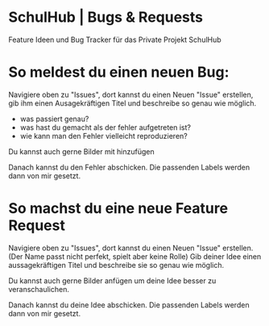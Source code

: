 # SchulHub | Bugs & Requests
Feature Ideen und Bug Tracker für das Private Projekt SchulHub


# So meldest du einen neuen Bug:

Navigiere oben zu "Issues",
dort kannst du einen Neuen "Issue" erstellen,
gib ihm einen Ausagekräftigen Titel und 
beschreibe so genau wie möglich. 

- was passiert genau?
- was hast du gemacht als der fehler aufgetreten ist?
- wie kann man den Fehler vielleicht reproduzieren?

Du kannst auch gerne Bilder mit hinzufügen

Danach kannst du den Fehler abschicken.
Die passenden Labels werden dann von mir gesetzt.



# So machst du eine neue Feature Request

Navigiere oben zu "Issues",
dort kannst du einen Neuen "Issue" erstellen.
(Der Name passt nicht perfekt, spielt aber keine Rolle)
Gib deiner Idee einen aussagekräftigen Titel und beschreibe
sie so genau wie möglich.

Du kannst auch gerne Bilder anfügen um deine Idee besser zu veranschaulichen.

Danach kannst du deine Idee abschicken.
Die passenden Labels werden dann von mir gesetzt.

